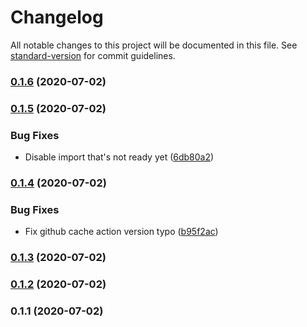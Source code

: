 # Changelog

All notable changes to this project will be documented in this file. See [standard-version](https://github.com/conventional-changelog/standard-version) for commit guidelines.

### [0.1.6](https://github.com/syy1125/syy-portfolio/compare/v0.1.5...v0.1.6) (2020-07-02)

### [0.1.5](https://github.com/syy1125/syy-portfolio/compare/v0.1.4...v0.1.5) (2020-07-02)


### Bug Fixes

* Disable import that's not ready yet ([6db80a2](https://github.com/syy1125/syy-portfolio/commit/6db80a29270c454839cd26a65eedfcab5e7915e9))

### [0.1.4](https://github.com/syy1125/syy-portfolio/compare/v0.1.3...v0.1.4) (2020-07-02)


### Bug Fixes

* Fix github cache action version typo ([b95f2ac](https://github.com/syy1125/syy-portfolio/commit/b95f2ac2b8b27bd00e3c2e389b5bc3266451b384))

### [0.1.3](https://github.com/syy1125/syy-portfolio/compare/v0.1.2...v0.1.3) (2020-07-02)

### [0.1.2](https://github.com/syy1125/syy-portfolio/compare/v0.1.1...v0.1.2) (2020-07-02)

### 0.1.1 (2020-07-02)
